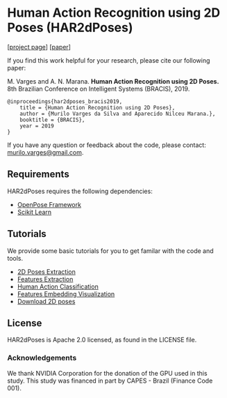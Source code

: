 # Human Action Recognition using 2D Poses (HAR2dPoses)

[[project page](http://recogna.tech/)] [[paper](https://scholar.google.com.br/citations?user=aMgln1gAAAAJ&hl=en)]

If you find this work helpful for your research, please cite our following paper:

M. Varges and A. N. Marana. **Human Action Recognition using 2D Poses.** 8th Brazilian Conference on Intelligent Systems (BRACIS), 2019.

```
@inproceedings{har2dposes_bracis2019,
    title = {Human Action Recognition using 2D Poses},
    author = {Murilo Varges da Silva and Aparecido Nilceu Marana.},
    booktitle = {BRACIS},
    year = 2019
}
```
If you have any question or feedback about the code, please contact: murilo.varges@gmail.com.

## Requirements
HAR2dPoses requires the following dependencies:
* [OpenPose Framework](https://github.com/CMU-Perceptual-Computing-Lab/openpose)
* [Scikit Learn](https://scikit-learn.org/stable/)


## Tutorials
We provide some basic tutorials for you to get familar with the code and tools.
* [2D Poses Extraction](tutorials/2DPoses_extraction.md)
* [Features Extraction](tutorials/features_extraction.md)
* [Human Action Classification](tutorials/classification.md)
* [Features Embedding Visualization](tutorials/visualization.md)
* [Download 2D poses](tutorials/2DPoses.md)


## License
HAR2dPoses is Apache 2.0 licensed, as found in the LICENSE file.

### Acknowledgements
We thank NVIDIA Corporation for the donation of the GPU used in this study. This study was financed in part by CAPES - Brazil (Finance Code 001).

